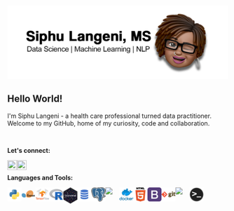 ![GitHub Banner](Images/GHBanner.png)

## Hello World!

I'm Siphu Langeni - a health care professional turned data practitioner. Welcome to my GitHub, home of my curiosity, code and collaboration.

<br />

**Let's connect:**  

<!-- GitHub -->
[<img align="left" alt="" width="22" src="https://cdn.jsdelivr.net/npm/simple-icons@v3/icons/github.svg"  />][github]

<!-- LinkedIn -->
[<img align="left" alt="" width="22" src="https://cdn.jsdelivr.net/npm/simple-icons@v3/icons/linkedin.svg" />][linkedin]

<!-- Medium -->
[<img align="left" alt="" align="left" alt="" height="22" width="22" src="https://cdn.jsdelivr.net/npm/simple-icons@v3/icons/medium.svg" />][medium]

<!-- Twitter -->
[<img align="left" alt="" height="22" width="22" src="https://cdn.jsdelivr.net/npm/simple-icons@v3/icons/twitter.svg" />][twitter] 

<br />

**Languages and Tools:**  

<!-- python -->
<img align="left" width="32" src="https://raw.githubusercontent.com/github/explore/80688e429a7d4ef2fca1e82350fe8e3517d3494d/topics/python/python.png"/>

<!-- Scikit-Learn -->
<img align="left" width="32" src="https://raw.githubusercontent.com/github/explore/80688e429a7d4ef2fca1e82350fe8e3517d3494d/topics/scikit-learn/scikit-learn.png"/>

<!-- TensorFlow -->
<img align="left" width="32" src="https://raw.githubusercontent.com/github/explore/80688e429a7d4ef2fca1e82350fe8e3517d3494d/topics/tensorflow/tensorflow.png"/>

<!-- R -->
<img align="left" width="32" src="https://raw.githubusercontent.com/github/explore/80688e429a7d4ef2fca1e82350fe8e3517d3494d/topics/r/r.png"/>

<!-- Tidyverse -->
<img align="left" width="32" src="https://github.com/tidyverse/tidyverse/raw/master/man/figures/logo.png"/>

<!-- SQL -->
<img align="left" width="32" src="https://raw.githubusercontent.com/github/explore/80688e429a7d4ef2fca1e82350fe8e3517d3494d/topics/sql/sql.png"/>

<!-- PostgreSQL -->
<img align="left" width="32" src="https://raw.githubusercontent.com/github/explore/80688e429a7d4ef2fca1e82350fe8e3517d3494d/topics/postgresql/postgresql.png"/>

<!-- Heroku -->
<img align="left" width="32" src="https://avatars3.githubusercontent.com/u/23211?s=200&v=4"/>

<!-- Docker -->
<img align="left" width="32" src="https://raw.githubusercontent.com/github/explore/80688e429a7d4ef2fca1e82350fe8e3517d3494d/topics/docker/docker.png"/>

<!-- HTML -->
<img align="left" width="32" src="https://raw.githubusercontent.com/github/explore/80688e429a7d4ef2fca1e82350fe8e3517d3494d/topics/html/html.png"/>

<!-- Bootstrap -->
<img align="left" width="32" src="https://raw.githubusercontent.com/github/explore/80688e429a7d4ef2fca1e82350fe8e3517d3494d/topics/bootstrap/bootstrap.png"/>

<!-- git -->
<img align="left" width="32" src="https://raw.githubusercontent.com/github/explore/80688e429a7d4ef2fca1e82350fe8e3517d3494d/topics/git/git.png"/>

<!-- GitHub -->
<img align="left" width="32" src="https://avatars1.githubusercontent.com/u/9919?s=200&v=4"/>

<!-- Terminal -->
<img align="left" width="32" src="https://raw.githubusercontent.com/github/explore/d92924b1d925bb134e308bd29c9de6c302ed3beb/topics/terminal/terminal.png"/>

<!-- <img height="32" width="32" src=""/> -->

[github]: https://github.com/SiphuLangeni
[linkedin]: https://linkedin.com/in/SiphuLangeni
[medium]: https://towardsdatascience.com/@SiphuLangeni
[twitter]: https://twitter.com/SiphuLangeni
